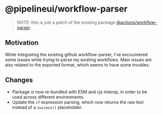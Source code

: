 # @pipelineui/workflow-parser

> NOTE: this is just a patch of the
> existing package [@actions/workflow-parser](https://github.com/actions/languageservices/tree/main/workflow-parser)

## Motivation

While integrating the existing github workflow-parser, I've encountered some issues while trying to parse my existing
workflows. Main issues are also related to the exported format, which seems to have some troubles.

## Changes

- Package is now re-bundled with ESM and cjs interop, in order to be used across different environments.
- Update the `if` expression parsing, which now returns the raw text instead of a `success()` placeholder.
